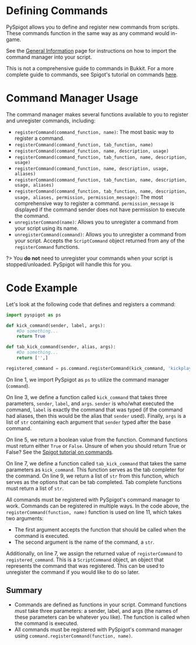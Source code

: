 # Defining Commands

PySpigot allows you to define and register new commands from scripts. These commands function in the same way as any command would in-game.

See the [General Information](writingscripts#pyspigot39s-managers) page for instructions on how to import the command manager into your script.

This is not a comprehensive guide to commands in Bukkit. For a more complete guide to commands, see Spigot's tutorial on commands [here](https://www.spigotmc.org/wiki/create-a-simple-command/).

# Command Manager Usage

The command manager makes several functions available to you to register and unregister commands, including:

- `registerCommand(command_function, name)`: The most basic way to register a command.
- `registerCommand(command_function, tab_function, name)`
- `registerCommand(command_function, name, description, usage)`
- `registerCommand(command_function, tab_function, name, description, usage)`
- `registerCommand(command_function, name, description, usage, aliases)`
- `registerCommand(command_function, tab_function, name, description, usage, aliases)`
- `registerCommand(command_function, tab_function, name, description, usage, aliases, permission, permission_message)`: The most comprehensive way to register a command. `permission_message` is displayed if the command sender does not have permission to execute the command.
- `unregisterCommand(name)`: Allows you to unregister a command from your script using its name.
- `unregisterCommand(command)`: Allows you to unregister a command from your script. Accepts the `ScriptCommand` object returned from any of the `registerCommand` functions.

?> You **do not** need to unregister your commands when your script is stopped/unloaded. PySpigot will handle this for you.

# Code Example

Let's look at the following code that defines and registers a command:

```python
import pyspigot as ps

def kick_command(sender, label, args):
    #Do something...
    return True

def tab_kick_command(sender, alias, args):
    #Do something...
    return ['',]

registered_command = ps.command.registerCommand(kick_command, 'kickplayer')
```

On line 1, we import PySpigot as `ps` to utilize the command manager (`command`).

On line 3, we define a function called `kick_command` that takes three parameters, `sender`, `label`, and `args`. `sender` is who/what executed the command, `label` is exactly the command that was typed (if the command had aliases, then this would be the alias that `sender` used). Finally, `args` is a list of `str` containing each argument that `sender` typed after the base command.

On line 5, we return a boolean value from the function. Command functions must return either `True` or `False`. Unsure of when you should return True or False? See the [Spigot tutorial on commands](https://www.spigotmc.org/wiki/create-a-simple-command/).

On line 7, we define a function called `tab_kick_command` that takes the same parameters as `kick_command`. This function serves as the tab completer for the command. On line 9, we return a list of `str` from this function, which serves as the options that can be tab completed. Tab complete functions must return a list of `str`.

All commands must be registered with PySpigot's command manager to work. Commands can be registered in multiple ways. In the code above, the `registerCommand(function, name)` function is used on line 11, which takes two arguments:

- The first argument accepts the function that should be called when the command is executed.
- The second argument is the name of the command, a `str`.

Additionally, on line 7, we assign the returned value of `registerCommand` to `registered_command`. This is a `ScriptCommand` object, an object that represents the command that was registered. This can be used to unregister the command if you would like to do so later.

## Summary

- Commands are defined as functions in your script. Command functions *must* take three parameters: a sender, label, and args (the names of these parameters can be whatever you like). The function is called when the command is executed.
- All commands must be registered with PySpigot\'s command manager using `command.registerCommand(function, name)`.